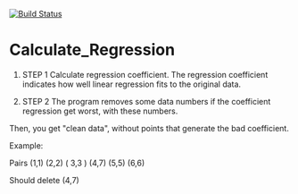 [![Build Status](https://travis-ci.org/oscar-raig/Calculate_Regression.svg?branch=master)](https://travis-ci.org/oscar-raig/Calculate_Regression)

Calculate_Regression
====================


1. STEP 1
Calculate regression coefficient.
The regression coefficient indicates how well linear regression fits to the original data.

2. STEP 2
The program removes some data numbers if the coefficient regression get worst, with these numbers.

Then, you get "clean data", without points that generate the bad coefficient.

Example:

Pairs (1,1) (2,2) ( 3,3 ) (4,7) (5,5) (6,6)

Should delete (4,7)
